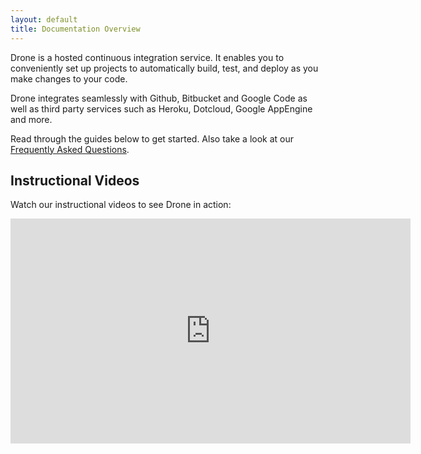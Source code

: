 ```yaml
---
layout: default
title: Documentation Overview
---
```


Drone is a hosted continuous integration service. It enables you to conveniently
set up projects to automatically build, test, and deploy as you make changes to
your code.

Drone integrates seamlessly with Github, Bitbucket and Google Code as well
as third party services such as Heroku, Dotcloud, Google AppEngine and more.

Read through the guides below to get started.  Also take a look at our [Frequently Asked Questions](/faq.html).

## Instructional Videos

Watch our instructional videos to see Drone in action:

<iframe width="640" height="360" src="https://www.youtube.com/embed/6vbYaWENwOY?feature=player_detailpage" frameborder="0" allowfullscreen></iframe>




